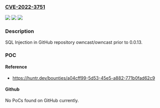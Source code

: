 ### [CVE-2022-3751](https://cve.mitre.org/cgi-bin/cvename.cgi?name=CVE-2022-3751)
![](https://img.shields.io/static/v1?label=Product&message=owncast%2Fowncast&color=blue)
![](https://img.shields.io/static/v1?label=Version&message=n%2Fa&color=blue)
![](https://img.shields.io/static/v1?label=Vulnerability&message=CWE-89%20Improper%20Neutralization%20of%20Special%20Elements%20used%20in%20an%20SQL%20Command&color=brighgreen)

### Description

SQL Injection in GitHub repository owncast/owncast prior to 0.0.13.

### POC

#### Reference
- https://huntr.dev/bounties/a04cff99-5d53-45e5-a882-771b0fad62c9

#### Github
No PoCs found on GitHub currently.

